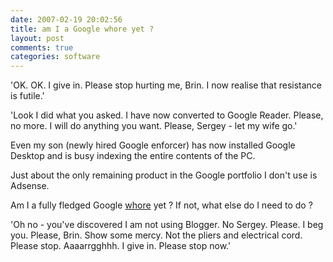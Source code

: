 ```yaml
---
date: 2007-02-19 20:02:56
title: am I a Google whore yet ?
layout: post
comments: true
categories: software
---
```

'OK. OK. I give in. Please stop hurting me, Brin. I now realise that
resistance is futile.'

'Look I did what you asked. I have now converted to Google Reader.
Please, no more. I will do anything you want. Please, Sergey - let my
wife go.'

Even my son (newly hired Google enforcer) has now installed Google
Desktop and is busy indexing the entire contents of the PC.

Just about the only remaining product in the Google portfolio I don't
use is Adsense.

Am I a fully fledged Google
[whore](http://flickr.com/photos/70276096@N00/395284420/) yet ? If not,
what else do I need to do ?

'Oh no - you've discovered I am not using Blogger. No Sergey. Please. I
beg you. Please, Brin. Show some mercy. Not the pliers and electrical
cord. Please stop. Aaaarrgghhh. I give in. Please stop now.'
